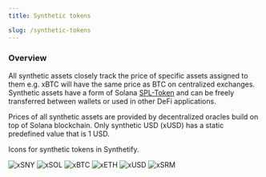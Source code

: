 ```yaml
---
title: Synthetic tokens

slug: /synthetic-tokens
---
```


### Overview

All synthetic assets closely track the price of specific assets assigned to them e.g. xBTC will have the same price as BTC on centralized exchanges. Synthetic assets have a form of Solana [SPL-Token](https://spl.solana.com/token) and can be freely transferred between wallets or used in other DeFi applications.

Prices of all synthetic assets are provided by decentralized oracles build on top of Solana blockchain. Only synthetic USD (xUSD) has a static predefined value that is 1 USD.

Icons for synthetic tokens in Synthetify.

![xSNY](https://i.imgur.com/BaIKDIt.jpg)
![xSOL](https://i.imgur.com/YIYLMKW.jpg)
![xBTC](https://i.imgur.com/4vv5935.jpg)
![xETH](https://i.imgur.com/vcyCqf7.jpg)
![xUSD](https://i.imgur.com/Nfz1WRY.jpg)
![xSRM](https://i.imgur.com/zy0N0wD.jpg)
